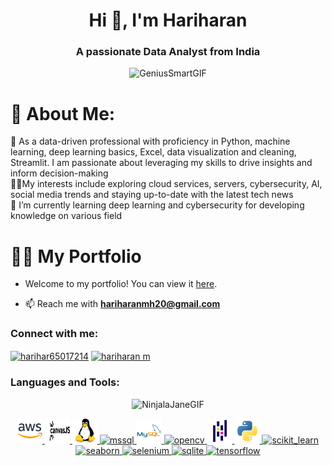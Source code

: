 <h1 align="center">Hi 👋, I'm Hariharan</h1>
<h3 align="center">A passionate Data Analyst from India</h3>

<p align="center">
  <img src="https://user-images.githubusercontent.com/88303186/235343827-13b61c44-0820-4b5a-93aa-b730bdc4a0f2.gif" alt="GeniusSmartGIF">
</p>

# 💫 About Me:
🔭 As a data-driven professional with proficiency in Python, machine learning, deep learning basics, Excel, data visualization and cleaning, Streamlit. I am passionate about leveraging my skills to drive insights and inform decision-making 
<br>👨‍💻My interests include exploring cloud services, servers, cybersecurity, AI, social media trends and staying up-to-date with the latest tech news<br>🌱 I’m currently learning deep learning and cybersecurity for developing knowledge on various field<br>


# 👨‍💻 My Portfolio
- Welcome to my portfolio! You can view it [here](https://hariharan2608.github.io/).

- 📫 Reach me with **hariharanmh20@gmail.com**



<h3 align="left">Connect with me:</h3>
<p align="left">
<a href="https://twitter.com/harihar65017214" target="blank"><img align="center" src="https://raw.githubusercontent.com/rahuldkjain/github-profile-readme-generator/master/src/images/icons/Social/twitter.svg" alt="harihar65017214" height="30" width="40" /></a>
<a href="https://linkedin.com/in/hariharan-m-aa0293205/" target="blank"><img align="center" src="https://raw.githubusercontent.com/rahuldkjain/github-profile-readme-generator/master/src/images/icons/Social/linked-in-alt.svg" alt="hariharan m" height="30" width="40" /></a>
</p>

<h3 align="left">Languages and Tools:</h3>

<p align="center">
  <img src="https://user-images.githubusercontent.com/88303186/235344275-bc72ba32-5947-4cf0-ac78-b38edd7324c5.gif" alt="NinjalaJaneGIF">
</p>


<p align="center"> <a href="https://aws.amazon.com" target="_blank" rel="noreferrer"> <img src="https://raw.githubusercontent.com/devicons/devicon/master/icons/amazonwebservices/amazonwebservices-original-wordmark.svg" alt="aws" width="40" height="40"/> </a> <a href="https://canvasjs.com" target="_blank" rel="noreferrer"> <img src="https://raw.githubusercontent.com/Hardik0307/Hardik0307/master/assets/canvasjs-charts.svg" alt="canvasjs" width="40" height="40"/> </a> <a href="https://www.linux.org/" target="_blank" rel="noreferrer"> <img src="https://raw.githubusercontent.com/devicons/devicon/master/icons/linux/linux-original.svg" alt="linux" width="40" height="40"/> </a> <a href="https://www.microsoft.com/en-us/sql-server" target="_blank" rel="noreferrer"> <img src="https://www.svgrepo.com/show/303229/microsoft-sql-server-logo.svg" alt="mssql" width="40" height="40"/> </a> <a href="https://www.mysql.com/" target="_blank" rel="noreferrer"> <img src="https://raw.githubusercontent.com/devicons/devicon/master/icons/mysql/mysql-original-wordmark.svg" alt="mysql" width="40" height="40"/> </a> <a href="https://opencv.org/" target="_blank" rel="noreferrer"> <img src="https://www.vectorlogo.zone/logos/opencv/opencv-icon.svg" alt="opencv" width="40" height="40"/> </a> <a href="https://pandas.pydata.org/" target="_blank" rel="noreferrer"> <img src="https://raw.githubusercontent.com/devicons/devicon/2ae2a900d2f041da66e950e4d48052658d850630/icons/pandas/pandas-original.svg" alt="pandas" width="40" height="40"/> </a> <a href="https://www.python.org" target="_blank" rel="noreferrer"> <img src="https://raw.githubusercontent.com/devicons/devicon/master/icons/python/python-original.svg" alt="python" width="40" height="40"/> </a> <a href="https://scikit-learn.org/" target="_blank" rel="noreferrer"> <img src="https://upload.wikimedia.org/wikipedia/commons/0/05/Scikit_learn_logo_small.svg" alt="scikit_learn" width="40" height="40"/> </a> <a href="https://seaborn.pydata.org/" target="_blank" rel="noreferrer"> <img src="https://seaborn.pydata.org/_images/logo-mark-lightbg.svg" alt="seaborn" width="40" height="40"/> </a> <a href="https://www.selenium.dev" target="_blank" rel="noreferrer"> <img src="https://raw.githubusercontent.com/detain/svg-logos/780f25886640cef088af994181646db2f6b1a3f8/svg/selenium-logo.svg" alt="selenium" width="40" height="40"/> </a> <a href="https://www.sqlite.org/" target="_blank" rel="noreferrer"> <img src="https://www.vectorlogo.zone/logos/sqlite/sqlite-icon.svg" alt="sqlite" width="40" height="40"/> </a> <a href="https://www.tensorflow.org" target="_blank" rel="noreferrer"> <img src="https://www.vectorlogo.zone/logos/tensorflow/tensorflow-icon.svg" alt="tensorflow" width="40" height="40"/> </a> </p>
